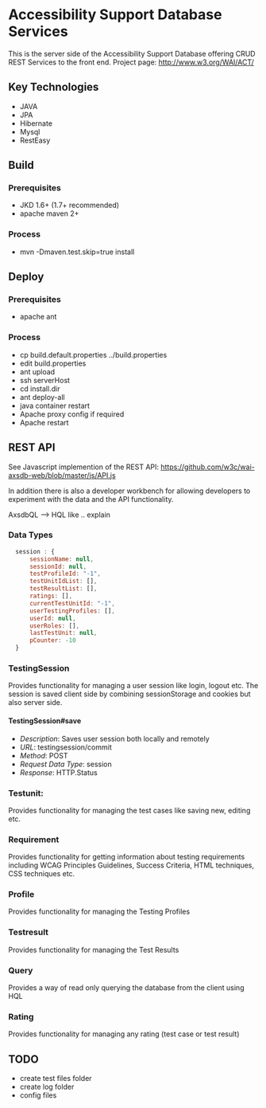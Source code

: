 # Accessibility Support Database Services

This is the server side of the Accessibility Support Database offering CRUD REST Services to the front end.
Project page: http://www.w3.org/WAI/ACT/

## Key Technologies
+ JAVA
+ JPA
+ Hibernate
+ Mysql
+ RestEasy


## Build

### Prerequisites 
+ JKD 1.6+ (1.7+ recommended)
+ apache maven 2+


### Process 

+ mvn -Dmaven.test.skip=true install

## Deploy

### Prerequisites 
+ apache ant

### Process 

+ cp build.default.properties ../build.properties
+ edit build.properties
+ ant upload
+ ssh serverHost 
+ cd install.dir
+ ant deploy-all
+ java container restart
+ Apache proxy config if required 
+ Apache restart 

## REST API

See Javascript implemention of the REST API:
https://github.com/w3c/wai-axsdb-web/blob/master/js/API.js

In addition there is also a developer workbench for allowing developers to experiment with the data and the API functionality. 

AxsdbQL --> HQL like .. explain

### Data Types

```javascript
  session : {
      sessionName: null,
      sessionId: null, 
      testProfileId: "-1",
      testUnitIdList: [],
      testResultList: [],
      ratings: [],
      currentTestUnitId: "-1",
      userTestingProfiles: [],
      userId: null,
      userRoles: [],
      lastTestUnit: null,       
      pCounter: -10
  }
``` 

### TestingSession

Provides functionality for managing a user session like login, logout etc. The session is saved client side by combining sessionStorage and cookies but also server side. 

#### TestingSession#save

+ *Description*: Saves user session both locally and remotely 
+ *URL*: testingsession/commit 
+ *Method*: POST
+ *Request Data Type*: session
+ *Response*: HTTP.Status



### Testunit: 

Provides functionality for managing the test cases like saving new, editing etc.

### Requirement

Provides functionality for getting information about testing requirements including WCAG Principles Guidelines, Success Criteria, HTML techniques, CSS techniques etc.

### Profile

Provides functionality for managing the Testing Profiles

### Testresult 

Provides functionality for managing the Test Results

### Query

Provides a way of read only querying the database from the client using HQL

### Rating

Provides functionality for managing any rating (test case or test result)


## TODO

+ create test files folder
+ create log folder
+ config files
